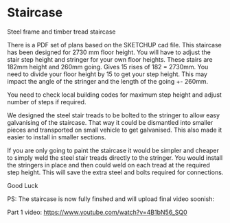 # Staircase
Steel frame and timber tread staircase

There is a PDF set of plans based on the SKETCHUP cad file. This staircase has been designed for 2730 mm floor height.
You will have to adjust the stair step height and stringer for your own floor heights. 
These stairs are 182mm height and 260mm going. Gives 15 rises of 182 = 2730mm. 
You need to divide your floor height by 15 to get your step height. 
This may impact the angle of the stringer and the length of the going +- 260mm.

You need to check local building codes for maximum step height and adjust number of steps if required.

We designed the steel stair treads to be bolted to the stringer to allow easy galvanising of the staircase. That way it could be dismantled into smaller pieces and transported on small vehicle to get galvanised. This also made it easier to install in smaller sections.

If you are only going to paint the staircase it would be simpler and cheaper to simply weld the steel stair treads directly to the stringer. You would install the stringers in place and then could weld on each tread at the required step height. This will save the extra steel and bolts required for connections.

Good Luck

PS: The staircase is now fully finshed and will upload final video soonish:

Part 1 video: https://www.youtube.com/watch?v=4B1bN56_SQ0



